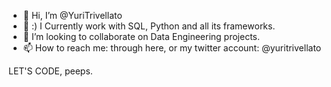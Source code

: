 - 👋 Hi, I’m @YuriTrivellato
- 👀 :) I Currently work with SQL, Python and all its frameworks.
- 💞️ I’m looking to collaborate on Data Engineering projects.
- 📫 How to reach me: through here, or my twitter account: @yuritrivellato

LET'S CODE, peeps.

<!---
YuriTrivellato/YuriTrivellato is a ✨ special ✨ repository because its `README.md` (this file) appears on your GitHub profile.
You can click the Preview link to take a look at your changes.
--->
